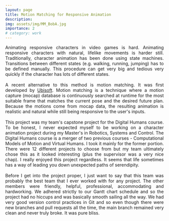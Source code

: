 ```yaml
---
layout: page
title: Motion Matching for Responsive Animation
description: 
img: assets/img/MM_BobA.jpg
importance: 2
# category: work
---
```

<p style="text-align: justify">
Animating responsive characters in video games is hard. Animating responsive characters with natural, lifelike movements is harder still. Traditionally, character animation has been done using state machines. Transitions between different states (e.g. walking, running, jumping) has to be defined manually. This procedure can get very big and tedious very quickly if the character has lots of different states.
<br><br>
A recent alternative to this method is motion matching. It was first developed by <a href="https://www.gdcvault.com/play/1023280/Motion-Matching-and-The-Road">Ubisoft</a>. Motion matching is a technique where a motion capture (mocap) database is continuously searched at runtime for the most suitable frame that matches the current pose and the desired future plan. Because the motions come from mocap data, the resulting animation is realistic and natural while still being responsive to the user's inputs.
<br><br>
This project was my team's capstone project for the Digital Humans course. To be honest, I never expected myself to be working on a character animation project during my Master's in Robotics, Systems and Control. The Digital Humans course is a merger of two previous courses - Computational Models of Motion and Virtual Humans. I took it mainly for the former portion. There were 12 different projects to choose from but my team ultimately chose this as it looked interesting (plus the supervisor was a very nice chap). I really enjoyed this project regardless. It seems that life sometimes has a way of leading you down unexpected paths of serendipity.
<br><br>
Before I get into the project proper, I just want to say that this team was probably the best team that I ever worked with for any project. The other members were friendly, helpful, professional, accommodating and hardworking. We adhered strictly to our Gantt chart schedule and so the project had no hiccups and was basically smooth sailing all the way. We had very good version control practices in Git and so even though there were new branches and pull requests all the time, the main branch remained very clean and never truly broke. It was pure bliss.
<br><br>
